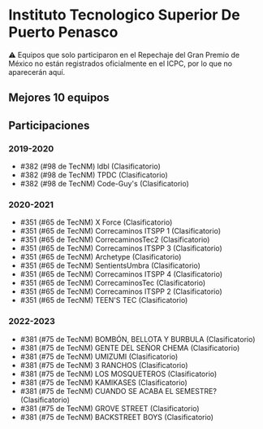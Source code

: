 # Instituto Tecnologico Superior De Puerto Penasco

:warning: Equipos que solo participaron en el Repechaje del Gran Premio de México no están registrados oficialmente en el ICPC, por lo que no aparecerán aquí.

## Mejores 10 equipos


## Participaciones

### 2019-2020

- #382 (#98 de TecNM) ldbl (Clasificatorio)
- #382 (#98 de TecNM) TPDC (Clasificatorio)
- #382 (#98 de TecNM) Code-Guy's (Clasificatorio)

### 2020-2021

- #351 (#65 de TecNM) X Force (Clasificatorio)
- #351 (#65 de TecNM) Correcaminos ITSPP 1 (Clasificatorio)
- #351 (#65 de TecNM) CorrecaminosTec2 (Clasificatorio)
- #351 (#65 de TecNM) Correcaminos ITSPP 3 (Clasificatorio)
- #351 (#65 de TecNM) Archetype (Clasificatorio)
- #351 (#65 de TecNM) SentientsUmbra (Clasificatorio)
- #351 (#65 de TecNM) Correcaminos ITSPP 4 (Clasificatorio)
- #351 (#65 de TecNM) CorrecaminosTec (Clasificatorio)
- #351 (#65 de TecNM) Correcaminos ITSPP 2 (Clasificatorio)
- #351 (#65 de TecNM) TEEN'S TEC (Clasificatorio)

### 2022-2023

- #381 (#75 de TecNM) BOMBÓN, BELLOTA Y BURBULA (Clasificatorio)
- #381 (#75 de TecNM) GENTE DEL SEÑOR CHEMA (Clasificatorio)
- #381 (#75 de TecNM) UMIZUMI (Clasificatorio)
- #381 (#75 de TecNM) 3 RANCHOS (Clasificatorio)
- #381 (#75 de TecNM) LOS MOSQUETEROS (Clasificatorio)
- #381 (#75 de TecNM) KAMIKASES (Clasificatorio)
- #381 (#75 de TecNM) CUANDO SE ACABA EL SEMESTRE? (Clasificatorio)
- #381 (#75 de TecNM) GROVE STREET (Clasificatorio)
- #381 (#75 de TecNM) BACKSTREET BOYS (Clasificatorio)




